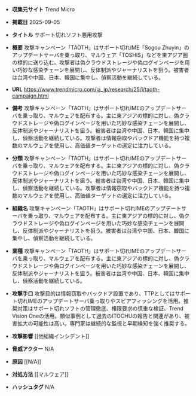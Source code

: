 - **収集元サイト**
Trend Micro

- **掲載日**
2025-09-05

- **タイトル**
サポート切れソフト悪用攻撃

- **概要**
攻撃キャンペーン「TAOTH」はサポート切れIME「Sogou Zhuyin」のアップデートサーバを乗っ取り、マルウェア「TOSHIS」などを東アジア圏の標的に送り込む。攻撃者は偽クラウドストレージや偽ログインページを用い巧妙な感染チェーンを展開し、反体制派やジャーナリストを狙う。被害者は台湾や中国、日本、韓国に集中し、偵察活動を継続している。

- **URL**
https://www.trendmicro.com/ja_jp/research/25/i/taoth-campaign.html

- **備考**
攻撃キャンペーン「TAOTH」はサポート切れIMEのアップデートサーバを乗っ取り、マルウェアを配布する。主に東アジアの標的に対し、偽クラウドストレージや偽ログインページを用いた巧妙な感染チェーンを展開し、反体制派やジャーナリストを狙う。被害者は台湾や中国、日本、韓国に集中し、偵察活動を継続している。攻撃者は情報窃取やバックドア機能を持つ複数のマルウェアを使用し、高価値ターゲットの選定に注力している。

- **分類**
攻撃キャンペーン「TAOTH」はサポート切れIMEのアップデートサーバを乗っ取り、マルウェアを配布する。主に東アジアの標的に対し、偽クラウドストレージや偽ログインページを用いた巧妙な感染チェーンを展開し、反体制派やジャーナリストを狙う。被害者は台湾や中国、日本、韓国に集中し、偵察活動を継続している。攻撃者は情報窃取やバックドア機能を持つ複数のマルウェアを使用し、高価値ターゲットの選定に注力している。

- **組織名**
攻撃キャンペーン「TAOTH」はサポート切れIMEのアップデートサーバを乗っ取り、マルウェアを配布する。主に東アジアの標的に対し、偽クラウドストレージや偽ログインページを用いた巧妙な感染チェーンを展開し、反体制派やジャーナリストを狙う。被害者は台湾や中国、日本、韓国に集中し、偵察活動を継続している。

- **業種**
攻撃キャンペーン「TAOTH」はサポート切れIMEのアップデートサーバを乗っ取り、マルウェアを配布する。主に東アジアの標的に対し、偽クラウドストレージや偽ログインページを用いた巧妙な感染チェーンを展開し、反体制派やジャーナリストを狙う。被害者は台湾や中国、日本、韓国に集中し、偵察活動を継続している。

- **攻撃手口**
攻撃目的は情報窃取やバックドア設置であり、TTPとしてはサポート切れIMEのアップデートサーバ乗っ取りやスピアフィッシングを活用。推奨対策はサポート切れソフトの管理徹底、権限要求の慎重な検証、Trend Vision Oneの活用。類似事例として過去のITOCHUの報告と関連があり、被害拡大の可能性は高い。専門家は継続的な監視と早期検知を強く推奨する。

- **攻撃影響**
[[他組織インシデント]]

- **脅威アクター**
N/A

- **原因**
[[N/A]]

- **対処方法**
[[マルウェア]]

- **ハッシュタグ**
N/A
